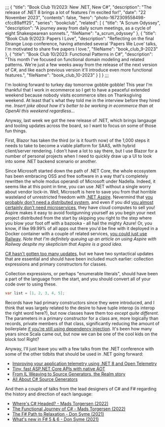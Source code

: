 ;;;
{
	"title": "Book Club 11/2023: New .NET, New C#",
	"description": "The release of .NET 8 brings a lot of features I'm excited for!",
	"date": "22 November 2023",
	"contents": false,
	"hero": "photo-1672309558498-cfcc89afff25",
	"series": "bookclub",
    "related": [
		{ "title": "A Scrum Odyssey", "description": "A journey away from daily scrum meetings, as a cycle of eight Shakespearean sonnets.", "fileName": "a_scrum_odyssey" },
		{ "title": "Book Club 9/2023: Papers I Love", "description": "Reflecting on the final Strange Loop conference, having attended several 'Papers We Love' talks, I'm motivated to share five papers I love.", "fileName": "book_club_9-2023" },
		{ "title": "Book Club 10/2023: Functional Patterns in C#", "description": "This month I've focused on functional domain modeling and related patterns. We're just a few weeks away from the release of the next version of C#, and like each previous version it'll introduce even more functional features.", "fileName": "book_club_10-2023" }
    ]
}
;;;

I'm looking forward to turkey day tomorrow gobble gobble! This year I'm thankful that I work in ecommerce so I get to have a peaceful extended weekend because nobody visits ecommerce sites on Thanksgiving weekend. At least that's what they told me in the interview before they hired me. _Insert joke about how it's better to be working in ecommerce than at OpenAI this weekend regardless..._

Anyway, last week we got the new release of .NET, which brings langauge and tooling updates across the board, so I want to focus on some of those fun things.

First, Blazor has taken the third (or is it fourth now) of the 1,000 steps it needs to take to become a viable platform for SAAS, with hybrid client/server rendering. I don't have a lot to say there, but I use Blazor for a number of personal projects when I need to quickly draw up a UI to look into some .NET backend scenario or another.

Since Microsoft started down the path of .NET Core, the whole ecosystem has been embracing OSS and free software in a way that's completely rewritten the whole modus operandi of Microsoft under Nadella. Indeed, it seems like at this point in time, you can use .NET without a single worry about vendor lock-in. Well, Microsoft is here to save you from that horrible wasteland of unrestricted freedom with [.NET Aspire](https://devblogs.microsoft.com/dotnet/introducing-dotnet-aspire-simplifying-cloud-native-development-with-dotnet-8/). Nevermind that [you probably don't need a distributed system](https://www.fearofoblivion.com/build-a-modular-monolith-first), and even if you did [you almost certainly don't need microservices](https://renegadeotter.com/2023/09/10/death-by-a-thousand-microservices.html), they have cloud computes to sell you! Aspire makes it easy to avoid footgunning yourself as you begin your next project distributed from the start by skipping you right to the step where you blow your foot off with a bazooka - all hail the mighty Azure! Or, you know, if like 99.99% of all apps out there you'd be fine with it deployed in a Docker container with a couple of related services, [you could just use Railway](https://ian.wold.guru/Posts/deploying_aspdotnet_7_projects_with_railway.html). _Note that I'm definitely queuing up an article on using Aspire with Railway despite my skepticism that Aspire is a good idea._

[C# hasn't gotten too many updates](https://learn.microsoft.com/en-us/dotnet/csharp/whats-new/csharp-12), but we have two syntactical updates that are essential and should have been included much earlier: collection expressions and primary constructors for classes.

Collection expressions, or perhaps "enumerable literals", should have been a part of the language from the start, and you should convert all of your code over to using these.

```csharp
var list = [1, 2, 3, 4, 5];
```

Records have had primary constructors since they were introduced, and I think that was largely related to the desire to have tuple interop (is interop the right word here?), but now classes have them too _except quite different_. The parameters in a primary constructor for a class are, more logically than records, private members of that class, significantly reducing the amount of boilerplate [if you're still using dependency injection](https://ian.wold.guru/Posts/book_club_10-2023.html). It's been how many years since Scala came out, but now we can be one of the cool kids on the block too! Right?

Anyway, I'll just leave you with a few talks from the .NET conference with some of the other tidbits that should be used in .NET going forward:

* [Improving your application telemetry using .NET 8 and Open Telemetry](https://youtu.be/BnjHArsYGLM?si=NsnqXLMKwcmirGZM)
* [Tiny, fast ASP.NET Core APIs with native AOT](https://youtu.be/FpQXyFoZ9aY?si=qhDqySjMAOrxa_9x)
* [From IL Weaving to Source Generators, the Realm story](https://youtu.be/qXsRz0YWvu4?si=p9oaPMq8h4an1Fq5)
* [All About C# Source Generators](https://youtu.be/Yf8t7GqA6zA?si=WoidTSJRaUe4be-0)

And then a couple of talks from the lead designers of C# and F# regarding the history and direction of each language:

* [Where's C# Headed? - Mads Torgersen (2022)](https://www.youtube.com/watch?v=v8bqAm4aUFM)
* [The Functional Journey of C# - Mads Torgersen (2022)](https://www.youtube.com/watch?v=CLKZ7ZgVido)
* [The F# Path to Relaxation - Don Syme (2021)](https://www.youtube.com/watch?v=sC0HUq2KkFc)
* [What's new in F# 5 & 6 - Don Syme (2021)](https://www.youtube.com/watch?v=MXKM5dSk_8o)
